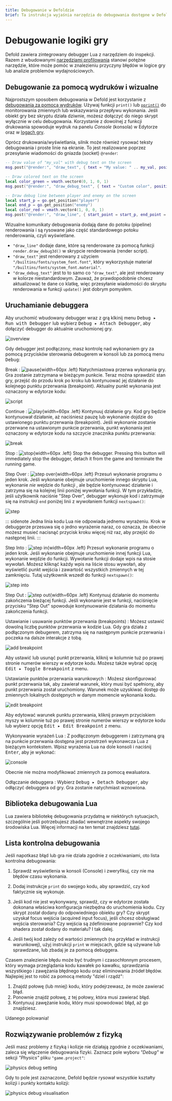 ```yaml
---
title: Debugowanie w Defoldzie
brief: Ta instrukcja wyjaśnia narzędzia do debugowania dostępne w Defoldzie.
---
```


# Debugowanie logiki gry

Defold zawiera zintegrowany debugger Lua z narzędziem do inspekcji. Razem z wbudowanymi [narzędziami profilowania](/manuals/profiling) stanowi potężne narzędzie, które może pomóc w znalezieniu przyczyny błędów w logice gry lub analizie problemów wydajnościowych.

## Debugowanie za pomocą wydruków i wizualne

Najprostszym sposobem debugowania w Defold jest korzystanie z [debugowania za pomocą wydruków](http://en.wikipedia.org/wiki/Debugging#Techniques). Używaj funkcji `print()` lub [`pprint()`](/ref/builtins#pprint) do monitorowania zmiennych lub wskazywania przepływu wykonania. Jeśli obiekt gry bez skryptu działa dziwnie, możesz dołączyć do niego skrypt wyłącznie w celu debugowania. Korzystanie z dowolnej z funkcji drukowania spowoduje wydruk na panelu *Console* (konsola) w Edytorze oraz w [logach gry](/manuals/debugging-game-and-system-logs).

Oprócz drukowania/wyświetlania, silnik może również rysować teksty debugowania i proste linie na ekranie. To jest realizowane poprzez przesyłanie wiadomości do gniazda (socket) `@render`:


```lua
-- Draw value of "my_val" with debug text on the screen
msg.post("@render:", "draw_text", { text = "My value: " .. my_val, position = vmath.vector3(200, 200, 0) })

-- Draw colored text on the screen
local color_green = vmath.vector4(0, 1, 0, 1)
msg.post("@render:", "draw_debug_text", { text = "Custom color", position = vmath.vector3(200, 180, 0), color = color_green })

-- Draw debug line between player and enemy on the screen
local start_p = go.get_position("player")
local end_p = go.get_position("enemy")
local color_red = vmath.vector4(1, 0, 0, 1)
msg.post("@render:", "draw_line", { start_point = start_p, end_point = end_p, color = color_red })
```
Wizualne komunikaty debugowania dodają dane do potoku (pipeline) renderowania i są rysowane jako część standardowego potoku renderowania, czyli wyświetlane.

* `"draw_line"` dodaje dane, które są renderowane za pomocą funkcji `render.draw_debug3d()` w skrypcie renderowania (render script).
* `"draw_text"` jest renderowany z użyciem `"/builtins/fonts/system_font.font"`, który wykorzystuje materiał `"/builtins/fonts/system_font.material"`.
* `"draw_debug_text"` jest to to samo co `"draw_text"`, ale jest renderowany w kolorze niestandardowym.
Zauważ, że prawdopodobnie chcesz aktualizować te dane co klatkę, więc przesyłanie wiadomości do skryptu renderowania w funkcji `update()` jest dobrym pomysłem.

## Uruchamianie debuggera

Aby uruchomić wbudowany debugger wraz z grą klkinij menu <kbd>Debug ▸ Run with Debugger</kbd> lub wybierz <kbd>Debug ▸ Attach Debugger</kbd>, aby dołączyć debugger do aktualnie uruchomionej gry.

![overview](images/debugging/overview.png)

Gdy debugger jest podłączony, masz kontrolę nad wykonaniem gry za pomocą przycisków sterowania debugerem w konsoli lub za pomocą menu <kbd>Debug</kbd>:

Break
: ![pause](images/debugging/pause.svg){width=60px .left}
  Natychmiastowa przerwa wykonania gry. Gra zostanie zatrzymana w bieżącym punkcie. Teraz można sprawdzić stan gry, przejść do przodu krok po kroku lub kontynuować jej działanie do kolejnego punktu przerwania (breakpoint). Aktualny punkt wykonania jest oznaczony w edytorze kodu:

  ![script](images/debugging/script.png)

Continue
: ![play](images/debugging/play.svg){width=60px .left}
  Kontynuuj działanie gry. Kod gry będzie kontynuował działanie, aż naciśniesz pauzę lub wykonanie dojdzie do ustawionego punktu przerwania (breakpoint). Jeśli wykonanie zostanie przerwane na ustawionym punkcie przerwania, punkt wykonania jest oznaczony w edytorze kodu na szczycie znacznika punktu przerwania:

  ![break](images/debugging/break.png)

Stop
: ![stop](images/debugging/stop.svg){width=60px .left}
  Stop the debugger. Pressing this button will immediately stop the debugger, detach it from the game and terminate the running game.

Step Over
: ![step over](images/debugging/step_over.svg){width=60px .left}
  Przesuń wykonanie programu o jeden krok. Jeśli wykonanie obejmuje uruchomienie innego skryptu Lua, wykonanie *nie* wejdzie do funkcji , ale będzie kontynuować działanie i zatrzyma się na kolejnej linii poniżej wywołania funkcji. W tym przykładzie, jeśli użytkownik naciśnie "Step Over", debugger wykonuje kod i zatrzymuje się na instrukcji `end` poniżej linii z wywołaniem funkcji `nextspawn()`:

  ![step](images/debugging/step.png)

::: sidenote
Jedna linia kodu Lua nie odpowiada jednemu wyrażeniu. Krok w debuggerze przesuwa się o jedno wyrażenie naraz, co oznacza, że obecnie możesz musieć nacisnąć przycisk kroku więcej niż raz, aby przejść do następnej linii.
:::

Step Into
: ![step in](images/debugging/step_in.svg){width=60px .left}
  Przesuń wykonanie programu o jeden krok. Jeśli wykonanie obejmuje uruchomienie innej funkcji Lua, wykonanie wejdzie do funkcji. Wywołanie funkcji dodaje wpis na stosie wywołań. Możesz kliknąć każdy wpis na liście stosu wywołań, aby wyświetlić punkt wejścia i zawartość wszystkich zmiennych w tej zamknięciu. Tutaj użytkownik wszedł do funkcji `nextspawn()`:

  ![step into](images/debugging/step_into.png)

Step Out
: ![step out](images/debugging/step_out.svg){width=60px .left}
  Kontynuuj działanie do momentu zakończenia bieżącej funkcji. Jeśli wykonanie jest w funkcji, naciśnięcie przycisku "Step Out" spowoduje kontynuowanie działania do momentu zakończenia funkcji.


Ustawianie i usuwanie punktów przerwania (breakpoints)
: Możesz ustawić dowolną liczbę punktów przerwania w kodzie Lua. Gdy gra działa z podłączonym debugerem, zatrzyma się na następnym punkcie przerwania i poczeka na dalsze interakcje z tobą.

  ![add breakpoint](images/debugging/add_breakpoint.png)

  Aby ustawić lub usunąć punkt przerwania, kliknij w kolumnie tuż po prawej stronie numerów wierszy w edytorze kodu. Możesz także wybrać opcję <kbd>Edit ▸ Toggle Breakpoint</kbd> z menu.

Ustawianie punktów przerwania warunkowych
: Możesz skonfigurować punkt przerwania tak, aby zawierał warunek, który musi być spełniony, aby punkt przerwania został uruchomiony. Warunek może uzyskiwać dostęp do zmiennych lokalnych dostępnych w danym momencie wykonania kodu.

  ![edit breakpoint](images/debugging/edit_breakpoint.png)

  Aby edytować warunek punktu przerwania, kliknij prawym przyciskiem myszy w kolumnie tuż po prawej stronie numerów wierszy w edytorze kodu lub wybierz opcję <kbd>Edit ▸ Edit Breakpoint</kbd> z menu.

Wykonywanie wyrażeń Lua
: Z podłączonym debuggerem i zatrzymaną grą na punkcie przerwania dostępna jest przestrzeń wykonawcza Lua z bieżącym kontekstem. Wpisz wyrażenia Lua na dole konsoli i naciśnij <kbd>Enter</kbd>, aby je wykonać:

  ![console](images/debugging/console.png)

  Obecnie nie można modyfikować zmiennych za pomocą ewaluatora.

Odłączanie debuggera
: Wybierz <kbd>Debug ▸ Detach Debugger</kbd>, aby odłączyć debuggera od gry. Gra zostanie natychmiast wznowiona.

## Biblioteka debugowania Lua

Lua zawiera bibliotekę debugowania przydatną w niektórych sytuacjach, szczególnie jeśli potrzebujesz zbadać wewnętrzne aspekty swojego środowiska Lua. Więcej informacji na ten temat znajdziesz [tutaj](http://www.lua.org/pil/contents.html#23).

## Lista kontrolna debugowania

Jeśli napotkasz błąd lub gra nie działa zgodnie z oczekiwaniami, oto lista kontrolna debugowania:

1. Sprawdź wyświetlenia w konsoli (Console) i zweryfikuj, czy nie ma błędów czasu wykonania.

2. Dodaj instrukcje `print` do swojego kodu, aby sprawdzić, czy kod faktycznie się wykonuje.

3. Jeśli kod nie jest wykonywany, sprawdź, czy w edytorze została dokonana właściwa konfiguracja niezbędna do uruchomienia kodu. Czy skrypt został dodany do odpowiedniego obiektu gry? Czy skrypt uzyskał focus wejścia (acquired input focus), jeśli chcesz obsługiwać wejścia sterowania? Czy wejścia są zdefiniowane poprawnie? Czy kod shadera został dodany do materiału? I tak dalej.

4. Jeśli twój kod zależy od wartości zmiennych (na przykład w instrukcji warunkowej), użyj instrukcji `print` w miejscach, gdzie są używane lub sprawdzane, lub zbadaj je za pomocą debuggera.

Czasem znalezienie błędu może być trudnym i czasochłonnym procesem, który wymaga przeglądania kodu kawałek po kawałku, sprawdzania wszystkiego i zawężania błędnego kodu oraz eliminowania źródeł błędów. Najlepiej jest to robić za pomocą metody "dziel i rządź":

1. Znajdź połowę (lub mniej) kodu, który podejrzewasz, że może zawierać błąd.
2. Ponownie znajdź połowę, z tej połowy, która musi zawierać błąd.
3. Kontynuuj zawężanie kodu, który musi spowodować błąd, aż go znajdziesz.

Udanego polowania!

## Rozwiązywanie problemów z fizyką

Jeśli masz problemy z fizyką i kolizje nie działają zgodnie z oczekiwaniami, zaleca się włączenie debugowania fizyki. Zaznacz pole wyboru *"Debug"* w sekcji *"Physics"* pliku `"game.project"`:

![physics debug setting](images/debugging/physics_debug_setting.png)

Gdy to pole jest zaznaczone, Defold będzie rysował wszystkie kształty kolizji i punkty kontaktu kolizji:

![physics debug visualisation](images/debugging/physics_debug_visualisation.png)
